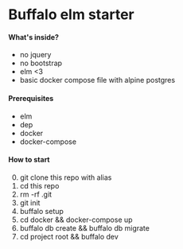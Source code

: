 # Buffalo elm starter  

#### What's inside?  
- no jquery
- no bootstrap
- elm <3
- basic docker compose file with alpine postgres

#### Prerequisites  
- elm
- dep
- docker
- docker-compose

#### How to start

0) git clone this repo with alias
1) cd this repo
2) rm -rf .git
3) git init
4) buffalo setup
5) cd docker && docker-compose up
6) buffalo db create && buffalo db migrate
7) cd project root && buffalo dev